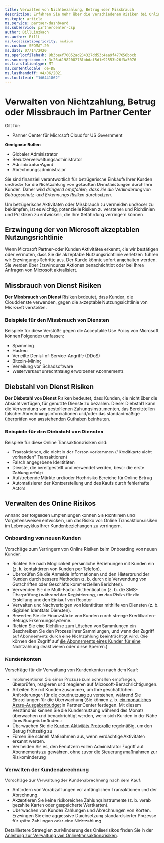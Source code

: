 ```yaml
---
title: Verwalten von Nichtbezahlung, Betrug oder Missbrauch
description: Erfahren Sie mehr über die verschiedenen Risiken bei Online Transaktionen und die bewährten Methoden zum Verwalten und mindern dieser Risiken in Partner Center.
ms.topic: article
ms.service: partner-dashboard
ms.subservice: partnercenter-csp
author: BillLinzbach
ms.author: BillLi
ms.localizationpriority: medium
ms.custom: SEOMAY.20
ms.date: 07/14/2020
ms.openlocfilehash: 9b3beef70052ad204327dd53c4aa9f477056bbcb
ms.sourcegitcommit: 3c26a61982082787bbdaf5d1e92553b26f3a5076
ms.translationtype: MT
ms.contentlocale: de-DE
ms.lasthandoff: 04/06/2021
ms.locfileid: "106441862"
---
```

# <a name="managing-non-payment-fraud-or-misuse-in-partner-center"></a>Verwalten von Nichtzahlung, Betrug oder Missbrauch im Partner Center

Gilt für:

- Partner Center für Microsoft Cloud for US Government

**Geeignete Rollen**

- Globaler Administrator
- Benutzerverwaltungsadministrator
- Administrator-Agent
- Abrechnungsadministrator

Sie sind finanziell verantwortlich für betrügerische Einkäufe Ihrer Kunden und/oder für die Nichtzahlung von gekauften Dienstleistungen durch Ihre Kunden. Daher wird *dringend empfohlen, dass Sie die Verhinderung von Betrugsschutz-und Erkennungs Risiken durchsetzen*.

Um betrügerische Aktivitäten oder Missbrauch zu vermeiden und/oder zu bekämpfen, ist es wichtig, potenzielle Risiken zu verstehen und Richtlinien und Praktiken zu entwickeln, die Ihre Gefährdung verringern können.

## <a name="enforcement-of-microsoft-acceptable-use-policy"></a>Erzwingung der von Microsoft akzeptablen Nutzungsrichtlinie

Wenn Microsoft Partner-oder Kunden Aktivitäten erkennt, die wir bestätigen oder vermuten, dass Sie die akzeptable Nutzungsrichtlinie verletzen, führen wir Erzwingungs Schritte aus. Der Kunde könnte sofort angehalten werden. Sie werden über Erzwingungs Aktionen benachrichtigt oder bei Ihren Anfragen von Microsoft aktualisiert.

## <a name="abuse-of-service-risks"></a>Missbrauch von Dienst Risiken

**Der Missbrauch von Dienst** Risiken bedeutet, dass Kunden, die Clouddienste verwenden, gegen die akzeptable Nutzungsrichtlinie von Microsoft verstoßen.

### <a name="examples-of-abuse-of-service"></a>Beispiele für den Missbrauch von Diensten

Beispiele für diese Verstöße gegen die Acceptable Use Policy von Microsoft können Folgendes umfassen:

- Spamming
- Hacken
- Verteilte Denial-of-Service-Angriffe (DDoS)
- Bitcoin-Mining
- Verteilung von Schadsoftware
- Weiterverkauf unrechtmäßig erworbener Abonnements

## <a name="theft-of-service-risks"></a>Diebstahl von Dienst Risiken

**Der Diebstahl von Dienst** Risiken bedeutet, dass Kunden, die nicht über die Absicht verfügen, für genutzte Dienste zu bezahlen. Dieser Diebstahl kann die Verwendung von gestohlenen Zahlungsinstrumenten, das Bereitstellen falscher Abrechnungsinformationen und/oder das standardmäßige überprüfen von ausstehenden Guthaben beinhalten.

### <a name="examples-of-service-theft"></a>Beispiele für den Diebstahl von Diensten

Beispiele für diese Online Transaktionsrisiken sind:

- Transaktionen, die nicht in der Person vorkommen ("Kreditkarte nicht vorhanden" Transaktionen)
- Falsch angegebene Identitäten
- Dienste, die bereitgestellt und verwendet werden, bevor die erste Zahlung erfolgt
- Aufstrebende Märkte und/oder Hochrisiko Bereiche für Online Betrug
- Automatisieren der Kontoerstellung und des Kaufs durch fehlerhafte Actors

## <a name="managing-online-risk"></a>Verwalten des Online Risikos

Anhand der folgenden Empfehlungen können Sie Richtlinien und Vorgehensweisen entwickeln, um das Risiko von Online Transaktionsrisiken im Lebenszyklus Ihrer Kundenbeziehungen zu verringern.

### <a name="onboarding-new-customers"></a>Onboarding von neuen Kunden

Vorschläge zum Verringern von Online Risiken beim Onboarding von neuen Kunden:

- Richten Sie nach Möglichkeit persönliche Beziehungen mit Kunden ein (z. b. kontaktieren von Kunden per Telefon).
- Überprüfen Sie die Anmelde Informationen und den Hintergrund der Kunden durch bessere Methoden (z. b. durch die Verwendung von Gutschriften oder Geschäfts kommerziellen Berichten).
- Verwenden Sie die Multi-Factor Authentication (z. b. die SMS-Überprüfung) während der Registrierung, um das Risiko für die Erstellung und den Einkauf von Robotor
- Verwalten und Nachverfolgen von Identitäten mithilfe von Diensten (z. b. digitalen Identitäts Diensten).
- Bewerten Sie die Finanzstärke von Kunden durch strenge Kreditkarten-Betrugs Erkennungssysteme.
- Richten Sie eine Richtlinie zum Löschen von Sammlungen ein Beschreiben Sie den Prozess ihrer Sammlungen, und wenn der Zugriff auf Abonnements durch eine Nichtzahlung beeinträchtigt wird. (Sie können den Zugriff auf [die Abonnements eines Kunden für eine](create-a-new-subscription.md#suspend-a-subscription) Nichtzahlung deaktivieren oder diese Sperren.)

### <a name="managing-customer-accounts"></a>Kundenkonten

Vorschläge für die Verwaltung von Kundenkonten nach dem Kauf:

- Implementieren Sie einen Prozess zum schnellen empfangen, überprüfen, reagieren und reagieren auf Microsoft-Benachrichtigungen.
- Arbeiten Sie mit Kunden zusammen, um Ihre geschäftlichen Anforderungen für die cloudnutzung zu verstehen, während Sie Einstellungen für die Überwachung (Sie können z. b. [ein monatliches Azure-Ausgabenbudget](set-an-azure-spending-budget-for-your-customers.md) in Partner Center festlegen. Mit diesem Verständnis können Sie die Kundennutzung während des Monats überwachen und benachrichtigt werden, wenn sich Kunden in der Nähe Ihres Budgets befinden.)
- Überwachen Sie die [Kunden Aktivitäts Protokolle](activity-logs.md) regelmäßig, um den Betrug frühzeitig zu
- Führen Sie schnell Maßnahmen aus, wenn verdächtige Aktivitäten erkannt werden.
- Vermeiden Sie es, den Benutzern vollen Administrator Zugriff auf Abonnements zu gewähren, ohne zuvor die Steuerungsmaßnahmen zur Risikominderung

### <a name="managing-customer-billing"></a>Verwalten der Kundenabrechnung

Vorschläge zur Verwaltung der Kundenabrechnung nach dem Kauf:

- Anfordern von Vorabzahlungen vor anfänglichen Transaktionen und der Abrechnung.
- Akzeptieren Sie keine risikoreichen Zahlungsinstrumente (z. b. vorab bezahlte Karten oder gespeicherte Wertkarten).
- Überwachen von Kunden Zahlungen und Abrechnungen von Konten. Erzwingen Sie eine aggressive Durchsetzung standardisierter Prozesse für späte Zahlungen oder eine Nichtzahlung.

Detailliertere Strategien zur Minderung des Onlinerisikos finden Sie in der [Anleitung zur Verwaltung von Onlinetransaktionsrisiken](https://query.prod.cms.rt.microsoft.com/cms/api/am/binary/RE4Bhtt).
